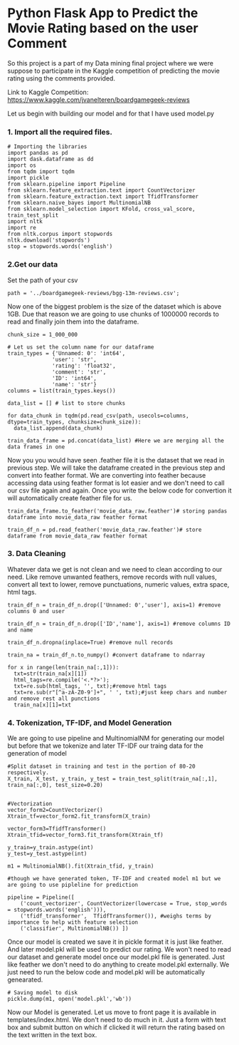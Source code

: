 # Python Flask App to Predict the Movie Rating based on the user Comment

So this project is a part of my Data mining final project where we were suppose to participate in the Kaggle competition of predicting the 
movie rating using the comments provided.

Link to Kaggle Competition: <!-- Links -->https://www.kaggle.com/jvanelteren/boardgamegeek-reviews

Let us begin with building our model and for that I have used model.py

### 1. Import all the required files.

```
# Importing the libraries
import pandas as pd 
import dask.dataframe as dd
import os
from tqdm import tqdm
import pickle
from sklearn.pipeline import Pipeline
from sklearn.feature_extraction.text import CountVectorizer
from sklearn.feature_extraction.text import TfidfTransformer
from sklearn.naive_bayes import MultinomialNB
from sklearn.model_selection import KFold, cross_val_score, train_test_split
import nltk
import re
from nltk.corpus import stopwords
nltk.download('stopwords')
stop = stopwords.words('english')
```
### 2.Get our data

Set the path of your csv

```
path = '../boardgamegeek-reviews/bgg-13m-reviews.csv';
```

Now one of the biggest problem is the size of the dataset which is above 1GB. Due that reason we are going to use chunks of 1000000 records 
to read and finally join them into the dataframe.

```
chunk_size = 1_000_000

# Let us set the column name for our dataframe
train_types = {'Unnamed: 0': 'int64',
              'user': 'str', 
              'rating': 'float32',
              'comment': 'str',
              'ID': 'int64',
              'name': 'str'}
columns = list(train_types.keys())

data_list = [] # list to store chunks

for data_chunk in tqdm(pd.read_csv(path, usecols=columns, dtype=train_types, chunksize=chunk_size)):
  data_list.append(data_chunk)

train_data_frame = pd.concat(data_list) #Here we are merging all the data frames in one
```

Now you you would have seen .feather file it is the dataset that we read in previous step. We will take the dataframe created 
in the previous step and convert into feather format. We are converting into feather because accessing data using feather format 
is lot easier and we don't need to call our csv file again and again. Once you write the below code for convertion it will automatically
create feather file for us.

```
train_data_frame.to_feather('movie_data_raw.feather')# storing pandas dataframe into movie_data_raw feather format

train_df_n = pd.read_feather('movie_data_raw.feather')# store dataframe from movie_data_raw feather format
```

### 3. Data Cleaning

Whatever data we get is not clean and we need to clean according to our need. Like remove unwanted feathers, remove records with 
null values, convert all text to lower, remove punctuations, numeric values, extra space, html tags.

```
train_df_n = train_df_n.drop(['Unnamed: 0','user'], axis=1) #remove columns 0 and user

train_df_n = train_df_n.drop(['ID','name'], axis=1) #remove columns ID and name

train_df_n.dropna(inplace=True) #remove null records

train_na = train_df_n.to_numpy() #convert dataframe to ndarray

for x in range(len(train_na[:,1])):
  txt=str(train_na[x][1])
  html_tags=re.compile('<.*?>');  
  txt=re.sub(html_tags, '', txt);#remove html tags
  txt=re.sub(r"[^a-zA-Z0-9']+", ' ', txt);#just keep chars and number and remove rest all punctions
  train_na[x][1]=txt
```

### 4. Tokenization, TF-IDF, and Model Generation

We are going to use pipeline and MultinomialNM for generating our model but before that we tokenize and later TF-IDF our traing 
data for the generation of model

```
#Split dataset in training and test in the portion of 80-20 respectively.
X_train, X_test, y_train, y_test = train_test_split(train_na[:,1], train_na[:,0], test_size=0.20)


#Vectorization
vector_form2=CountVectorizer()
Xtrain_tf=vector_form2.fit_transform(X_train)

vector_form3=TfidfTransformer()
Xtrain_tfid=vector_form3.fit_transform(Xtrain_tf)

y_train=y_train.astype(int)
y_test=y_test.astype(int)

m1 = MultinomialNB().fit(Xtrain_tfid, y_train)

#though we have generated token, TF-IDF and created model m1 but we are going to use pipleline for prediction

pipeline = Pipeline([
    ('count_vectorizer', CountVectorizer(lowercase = True, stop_words = stopwords.words('english'))), 
    ('tfidf_transformer',  TfidfTransformer()), #weighs terms by importance to help with feature selection
    ('classifier', MultinomialNB()) ])

```

Once our model is created we save it in pickle format it is just like feather. And later model.pkl will be used to predict 
our rating. We won't need to read our dataset and generate model once our model.pkl file is generated. Just like feather we don't
need to do anything to create model.pkl externally. We just need to run the below code and model.pkl will be automatically genearated.

```
# Saving model to disk
pickle.dump(m1, open('model.pkl','wb'))
```

Now our Model is generated. Let us move to front page it is available in templates/index.html. We don't need to do much in it.
Just a form with text box and submit button on which if clicked it will return the rating based on the text written in the text box.

